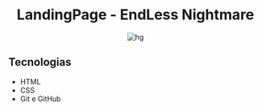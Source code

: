 <h1 align="center"> LandingPage - EndLess Nightmare </h1>
<p align="center"
<a href="https://ibb.co/Gs8DFJ9"><img src="https://i.ibb.co/7gZDbzQ/hg.jpg" alt="hg" border="0"></a>
</p>

## Tecnologias
- HTML
- CSS
- Git e GitHub
